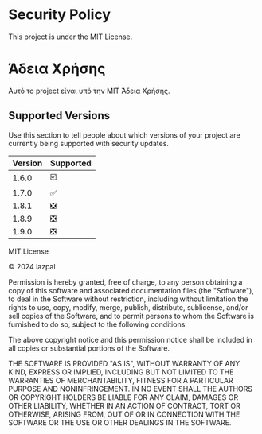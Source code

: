 # Security Policy
This project is under the MIT License.
# Άδεια Χρήσης
Αυτό το project είναι υπό την MIT Άδεια Χρήσης.
## Supported Versions

Use this section to tell people about which versions of your project are
currently being supported with security updates.

| Version | Supported          |
| ------- | ------------------ |
| 1.6.0   | :ballot_box_with_check: |
| 1.7.0   | :white_check_mark: |
| 1.8.1   | :negative_squared_cross_mark: |
| 1.8.9   | :negative_squared_cross_mark: |
| 1.9.0   | :negative_squared_cross_mark: |




MIT License

© 2024 lazpal

Permission is hereby granted, free of charge, to any person obtaining a copy
of this software and associated documentation files (the "Software"), to deal
in the Software without restriction, including without limitation the rights
to use, copy, modify, merge, publish, distribute, sublicense, and/or sell
copies of the Software, and to permit persons to whom the Software is
furnished to do so, subject to the following conditions:

The above copyright notice and this permission notice shall be included in all
copies or substantial portions of the Software.

THE SOFTWARE IS PROVIDED "AS IS", WITHOUT WARRANTY OF ANY KIND, EXPRESS OR
IMPLIED, INCLUDING BUT NOT LIMITED TO THE WARRANTIES OF MERCHANTABILITY,
FITNESS FOR A PARTICULAR PURPOSE AND NONINFRINGEMENT. IN NO EVENT SHALL THE
AUTHORS OR COPYRIGHT HOLDERS BE LIABLE FOR ANY CLAIM, DAMAGES OR OTHER
LIABILITY, WHETHER IN AN ACTION OF CONTRACT, TORT OR OTHERWISE, ARISING FROM,
OUT OF OR IN CONNECTION WITH THE SOFTWARE OR THE USE OR OTHER DEALINGS IN THE
SOFTWARE.
